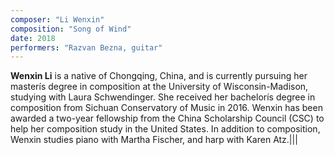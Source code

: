 ```yaml
---
composer: "Li Wenxin"
composition: "Song of Wind"
date: 2018
performers: "Razvan Bezna, guitar"
---
```

**Wenxin Li** is a native of Chongqing, China, and is currently pursuing her masterís degree in composition at the University of Wisconsin-Madison, studying with Laura Schwendinger. She received her bachelorís degree in composition from Sichuan Conservatory of Music in 2016. Wenxin has been awarded a two-year fellowship from the China Scholarship Council (CSC) to help her composition study in the United States. In addition to composition, Wenxin studies piano with Martha Fischer, and harp with Karen Atz.|||